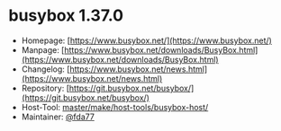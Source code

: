 # busybox 1.37.0
 - Homepage: [https://www.busybox.net/](https://www.busybox.net/)
 - Manpage: [https://www.busybox.net/downloads/BusyBox.html](https://www.busybox.net/downloads/BusyBox.html)
 - Changelog: [https://www.busybox.net/news.html](https://www.busybox.net/news.html)
 - Repository: [https://git.busybox.net/busybox/](https://git.busybox.net/busybox/)
 - Host-Tool: [master/make/host-tools/busybox-host/](https://github.com/Freetz-NG/freetz-ng/tree/master/make/host-tools/busybox-host/)
 - Maintainer: [@fda77](https://github.com/fda77)

